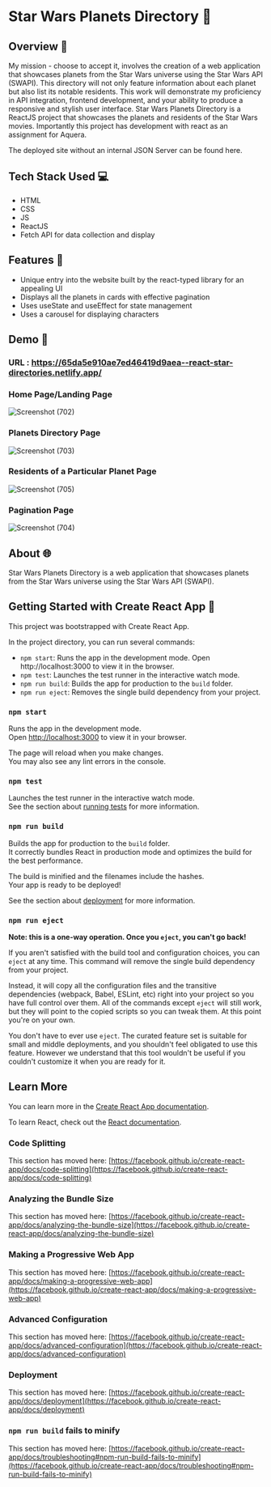 # Star Wars Planets Directory 🌌

## Overview 📖

My mission - choose to accept it, involves the creation of a web application that showcases planets from the Star Wars universe using the Star Wars API (SWAPI). This directory will not only feature information about each planet but also list its notable residents. This work will demonstrate my proficiency in API integration, frontend development, and your ability to produce a responsive and stylish user interface. Star Wars Planets Directory is a ReactJS project that showcases the planets and residents of the Star Wars movies. Importantly this project has development with react as an assignment for Aquera.

The deployed site without an internal JSON Server can be found here.

## Tech Stack Used 💻

- HTML
- CSS
- JS
- ReactJS
- Fetch API for data collection and display

## Features 🌟

- Unique entry into the website built by the react-typed library for an appealing UI
- Displays all the planets in cards with effective pagination
- Uses useState and useEffect for state management
- Uses a carousel for displaying characters

## Demo 📸

### URL : https://65da5e910ae7ed46419d9aea--react-star-directories.netlify.app/

### Home Page/Landing Page
![Screenshot (702)](https://github.com/Naumaan777/star-wars-planet/assets/115418662/b35e611a-be47-48fb-8242-0b9437793039)


### Planets Directory Page

![Screenshot (703)](https://github.com/Naumaan777/star-wars-planet/assets/115418662/0cd8ae8d-a505-43fd-b48f-7384cb784691)


### Residents of a Particular Planet Page

![Screenshot (705)](https://github.com/Naumaan777/star-wars-planet/assets/115418662/b1f09ce1-742c-436e-8b68-a0cf5c49e31f)

### Pagination Page

![Screenshot (704)](https://github.com/Naumaan777/star-wars-planet/assets/115418662/2345ad7c-d280-4b68-bb13-86684093b7db)


## About 🌐

Star Wars Planets Directory is a web application that showcases planets from the Star Wars universe using the Star Wars API (SWAPI).

## Getting Started with Create React App 🚀

This project was bootstrapped with Create React App.

In the project directory, you can run several commands:

- `npm start`: Runs the app in the development mode. Open http://localhost:3000 to view it in the browser.
- `npm test`: Launches the test runner in the interactive watch mode.
- `npm run build`: Builds the app for production to the `build` folder.
- `npm run eject`: Removes the single build dependency from your project.


### `npm start`

Runs the app in the development mode.\
Open [http://localhost:3000](http://localhost:3000) to view it in your browser.

The page will reload when you make changes.\
You may also see any lint errors in the console.

### `npm test`

Launches the test runner in the interactive watch mode.\
See the section about [running tests](https://facebook.github.io/create-react-app/docs/running-tests) for more information.

### `npm run build`

Builds the app for production to the `build` folder.\
It correctly bundles React in production mode and optimizes the build for the best performance.

The build is minified and the filenames include the hashes.\
Your app is ready to be deployed!

See the section about [deployment](https://facebook.github.io/create-react-app/docs/deployment) for more information.

### `npm run eject`

**Note: this is a one-way operation. Once you `eject`, you can't go back!**

If you aren't satisfied with the build tool and configuration choices, you can `eject` at any time. This command will remove the single build dependency from your project.

Instead, it will copy all the configuration files and the transitive dependencies (webpack, Babel, ESLint, etc) right into your project so you have full control over them. All of the commands except `eject` will still work, but they will point to the copied scripts so you can tweak them. At this point you're on your own.

You don't have to ever use `eject`. The curated feature set is suitable for small and middle deployments, and you shouldn't feel obligated to use this feature. However we understand that this tool wouldn't be useful if you couldn't customize it when you are ready for it.

## Learn More

You can learn more in the [Create React App documentation](https://facebook.github.io/create-react-app/docs/getting-started).

To learn React, check out the [React documentation](https://reactjs.org/).

### Code Splitting

This section has moved here: [https://facebook.github.io/create-react-app/docs/code-splitting](https://facebook.github.io/create-react-app/docs/code-splitting)

### Analyzing the Bundle Size

This section has moved here: [https://facebook.github.io/create-react-app/docs/analyzing-the-bundle-size](https://facebook.github.io/create-react-app/docs/analyzing-the-bundle-size)

### Making a Progressive Web App

This section has moved here: [https://facebook.github.io/create-react-app/docs/making-a-progressive-web-app](https://facebook.github.io/create-react-app/docs/making-a-progressive-web-app)

### Advanced Configuration

This section has moved here: [https://facebook.github.io/create-react-app/docs/advanced-configuration](https://facebook.github.io/create-react-app/docs/advanced-configuration)

### Deployment

This section has moved here: [https://facebook.github.io/create-react-app/docs/deployment](https://facebook.github.io/create-react-app/docs/deployment)

### `npm run build` fails to minify

This section has moved here: [https://facebook.github.io/create-react-app/docs/troubleshooting#npm-run-build-fails-to-minify](https://facebook.github.io/create-react-app/docs/troubleshooting#npm-run-build-fails-to-minify)
